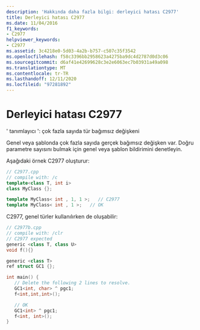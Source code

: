 ```yaml
---
description: 'Hakkında daha fazla bilgi: derleyici hatası C2977'
title: Derleyici hatası C2977
ms.date: 11/04/2016
f1_keywords:
- C2977
helpviewer_keywords:
- C2977
ms.assetid: 3c4218e0-5d03-4a2b-b757-c507c35f3542
ms.openlocfilehash: f58c3396bb2958623a4275ba9dc4d2787d0d3c06
ms.sourcegitcommit: d6af41e42699628c3e2e6063ec7b03931a49a098
ms.translationtype: MT
ms.contentlocale: tr-TR
ms.lasthandoff: 12/11/2020
ms.locfileid: "97281892"
---
```

# <a name="compiler-error-c2977"></a>Derleyici hatası C2977

' tanımlayıcı ': çok fazla sayıda tür bağımsız değişkeni

Genel veya şablonda çok fazla sayıda gerçek bağımsız değişken var. Doğru parametre sayısını bulmak için genel veya şablon bildirimini denetleyin.

Aşağıdaki örnek C2977 oluşturur:

```cpp
// C2977.cpp
// compile with: /c
template<class T, int i>
class MyClass {};

template MyClass< int , 1, 1 >;   // C2977
template MyClass< int , 1 >;   // OK
```

C2977, genel türler kullanılırken de oluşabilir:

```cpp
// C2977b.cpp
// compile with: /clr
// C2977 expected
generic <class T, class U>
void f(){}

generic <class T>
ref struct GC1 {};

int main() {
   // Delete the following 2 lines to resolve.
   GC1<int, char> ^ pgc1;
   f<int,int,int>();

   // OK
   GC1<int> ^ pgc1;
   f<int, int>();
}
```
